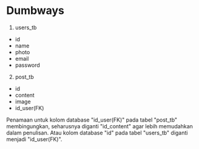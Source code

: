 # Dumbways

1. users_tb
- id
- name
- photo
- email
- password

2. post_tb
- id
- content
- image
- id_user(FK)

Penamaan untuk kolom database "id_user(FK)" pada tabel "post_tb" membingungkan, seharusnya diganti "id_content" agar lebih memudahkan dalam penulisan.
Atau kolom database "id" pada tabel "users_tb" diganti menjadi "id_user(FK)".


